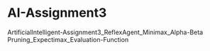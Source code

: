 # AI-Assignment3
ArtificialIntelligent-Assignment3_ReflexAgent_Minimax_Alpha-Beta Pruning_Expectimax_Evaluation-Function
